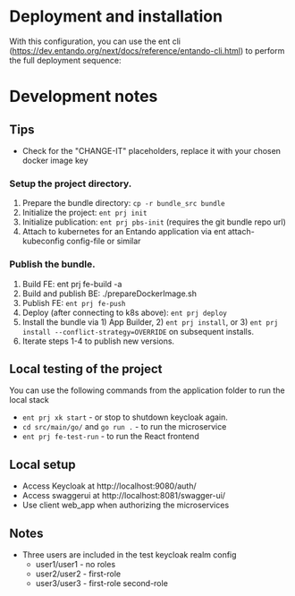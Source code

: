 # Deployment and installation
With this configuration, you can use the ent cli (https://dev.entando.org/next/docs/reference/entando-cli.html) to perform the full deployment sequence:

# Development notes
## Tips
* Check for the "CHANGE-IT" placeholders, replace it with your chosen docker image key

### Setup the project directory.
1. Prepare the bundle directory: `cp -r bundle_src bundle`
2. Initialize the project: `ent prj init`
3. Initialize publication: `ent prj pbs-init` (requires the git bundle repo url)
4. Attach to kubernetes for an Entando application via ent attach-kubeconfig config-file or similar

### Publish the bundle.
1. Build FE: ent prj fe-build -a
2. Build and publish BE: ./prepareDockerImage.sh
3. Publish FE: `ent prj fe-push`
4. Deploy (after connecting to k8s above): `ent prj deploy`
5. Install the bundle via 1) App Builder, 2) `ent prj install`, or 3) `ent prj install --conflict-strategy=OVERRIDE` on subsequent installs.
6. Iterate steps 1-4 to publish new versions.

## Local testing of the project
You can use the following commands from the application folder to run the local stack
* `ent prj xk start` - or stop to shutdown keycloak again.
* `cd src/main/go/` and `go run .` - to run the microservice
* `ent prj fe-test-run` - to run the React frontend

## Local setup
* Access Keycloak at http://localhost:9080/auth/
* Access swaggerui at http://localhost:8081/swagger-ui/
* Use client web_app when authorizing the microservices

## Notes
* Three users are included in the test keycloak realm config
  * user1/user1 - no roles
  * user2/user2 - first-role
  * user3/user3 - first-role second-role 
